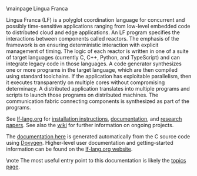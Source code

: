 \mainpage Lingua Franca

Lingua Franca (LF) is a polyglot coordination language for concurrent and possibly time-sensitive applications ranging from low-level embedded code to distributed cloud and edge applications. An LF program specifies the interactions between components called reactors. The emphasis of the framework is on ensuring deterministic interaction with explicit management of timing. The logic of each reactor is written in one of a suite of target languages (currently C, C++, Python, and TypeScript) and can integrate legacy code in those languages. A code generator synthesizes one or more programs in the target language, which are then compiled using standard toolchains. If the application has exploitable parallelism, then it executes transparently on multiple cores without compromising determinacy. A distributed application translates into multiple programs and scripts to launch those programs on distributed machines. The communication fabric connecting components is synthesized as part of the programs.

See [lf-lang.org](https://lf-lang.org) for [installation instructions](https://www.lf-lang.org/docs/installation), [documentation](https://www.lf-lang.org/docs/), and [research papers](https://www.lf-lang.org/research/). See also the [wiki](https://github.com/lf-lang/lingua-franca/wiki/) for further information on ongoing projects.

The [documentation here](https://lf-lang.org/lingua-franca) is generated automatically from the C source code using [Doxygen](https://doxygen.nl).
Higher-level user documentation and getting-started information can be found on the
[lf-lang.org website](https://lf-lang.org/docs/next).

\note The most useful entry point to this documentation is likely the [topics page](topics.html).
